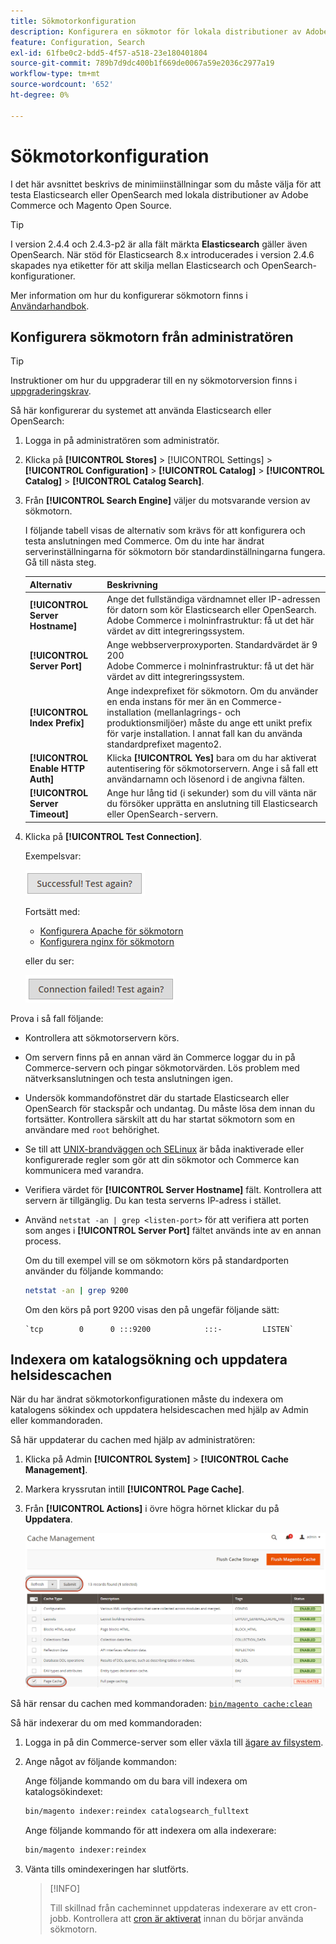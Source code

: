 ```yaml
---
title: Sökmotorkonfiguration
description: Konfigurera en sökmotor för lokala distributioner av Adobe Commerce och Magento Open Source.
feature: Configuration, Search
exl-id: 61fbe0c2-bdd5-4f57-a518-23e180401804
source-git-commit: 789b7d9dc400b1f669de0067a59e2036c2977a19
workflow-type: tm+mt
source-wordcount: '652'
ht-degree: 0%

---
```


# Sökmotorkonfiguration

I det här avsnittet beskrivs de minimiinställningar som du måste välja för att testa Elasticsearch eller OpenSearch med lokala distributioner av Adobe Commerce och Magento Open Source.

>[!TIP]
>
>I version 2.4.4 och 2.4.3-p2 är alla fält märkta **Elasticsearch** gäller även OpenSearch.
>När stöd för Elasticsearch 8.x introducerades i version 2.4.6 skapades nya etiketter för att skilja mellan Elasticsearch och OpenSearch-konfigurationer.

Mer information om hur du konfigurerar sökmotorn finns i [Användarhandbok](https://experienceleague.adobe.com/docs/commerce-admin/catalog/catalog/search/search-configuration.html).

## Konfigurera sökmotorn från administratören

>[!TIP]
>
>Instruktioner om hur du uppgraderar till en ny sökmotorversion finns i [uppgraderingskrav](../../upgrade/prepare/prerequisites.md).

Så här konfigurerar du systemet att använda Elasticsearch eller OpenSearch:

1. Logga in på administratören som administratör.
1. Klicka på **[!UICONTROL Stores]** > [!UICONTROL Settings] > **[!UICONTROL Configuration]** > **[!UICONTROL Catalog]** > **[!UICONTROL Catalog]** > **[!UICONTROL Catalog Search]**.
1. Från **[!UICONTROL Search Engine]** väljer du motsvarande version av sökmotorn.

   I följande tabell visas de alternativ som krävs för att konfigurera och testa anslutningen med Commerce. Om du inte har ändrat serverinställningarna för sökmotorn bör standardinställningarna fungera. Gå till nästa steg.

   | Alternativ | Beskrivning |
   |--- |--- |
   | **[!UICONTROL Server Hostname]** | Ange det fullständiga värdnamnet eller IP-adressen för datorn som kör Elasticsearch eller OpenSearch.<br>Adobe Commerce i molninfrastruktur: få ut det här värdet av ditt integreringssystem. |
   | **[!UICONTROL Server Port]** | Ange webbserverproxyporten. Standardvärdet är 9 200<br>Adobe Commerce i molninfrastruktur: få ut det här värdet av ditt integreringssystem. |
   | **[!UICONTROL Index Prefix]** | Ange indexprefixet för sökmotorn. Om du använder en enda instans för mer än en Commerce-installation (mellanlagrings- och produktionsmiljöer) måste du ange ett unikt prefix för varje installation. I annat fall kan du använda standardprefixet magento2. |
   | **[!UICONTROL Enable HTTP Auth]** | Klicka **[!UICONTROL Yes]** bara om du har aktiverat autentisering för sökmotorservern. Ange i så fall ett användarnamn och lösenord i de angivna fälten. |
   | **[!UICONTROL Server Timeout]** | Ange hur lång tid (i sekunder) som du vill vänta när du försöker upprätta en anslutning till Elasticsearch eller OpenSearch-servern. |

1. Klicka på **[!UICONTROL Test Connection]**.

   Exempelsvar:

   ![framgång](../../assets/configuration/elastic_test-success.png)

   Fortsätt med:

   - [Konfigurera Apache för sökmotorn](../../installation/prerequisites/search-engine/configure-apache.md)
   - [Konfigurera nginx för sökmotorn](../../installation/prerequisites/search-engine/configure-nginx.md)

   eller du ser:

   ![misslyckades](../../assets/configuration/elastic_test-fail.png)

Prova i så fall följande:

- Kontrollera att sökmotorservern körs.
- Om servern finns på en annan värd än Commerce loggar du in på Commerce-servern och pingar sökmotorvärden. Lös problem med nätverksanslutningen och testa anslutningen igen.
- Undersök kommandofönstret där du startade Elasticsearch eller OpenSearch för stackspår och undantag. Du måste lösa dem innan du fortsätter. Kontrollera särskilt att du har startat sökmotorn som en användare med `root` behörighet.
- Se till att [UNIX-brandväggen och SELinux](../../installation/prerequisites/search-engine/overview.md#firewall-and-selinux) är båda inaktiverade eller konfigurerade regler som gör att din sökmotor och Commerce kan kommunicera med varandra.
- Verifiera värdet för **[!UICONTROL Server Hostname]** fält. Kontrollera att servern är tillgänglig. Du kan testa serverns IP-adress i stället.
- Använd `netstat -an | grep <listen-port>` för att verifiera att porten som anges i **[!UICONTROL Server Port]** fältet används inte av en annan process.

  Om du till exempel vill se om sökmotorn körs på standardporten använder du följande kommando:

  ```bash
  netstat -an | grep 9200
  ```

  Om den körs på port 9200 visas den på ungefär följande sätt:

  ```terminal
  `tcp        0      0 :::9200            :::-         LISTEN`
  ```

## Indexera om katalogsökning och uppdatera helsidescachen

När du har ändrat sökmotorkonfigurationen måste du indexera om katalogens sökindex och uppdatera helsidescachen med hjälp av Admin eller kommandoraden.

Så här uppdaterar du cachen med hjälp av administratören:

1. Klicka på Admin **[!UICONTROL System]** > **[!UICONTROL Cache Management]**.
1. Markera kryssrutan intill **[!UICONTROL Page Cache]**.
1. Från **[!UICONTROL Actions]** i övre högra hörnet klickar du på **Uppdatera**.

   ![cachehantering](../../assets/configuration/refresh-cache.png)

Så här rensar du cachen med kommandoraden: [`bin/magento cache:clean`](../cli/manage-cache.md#clean-and-flush-cache-types)

Så här indexerar du om med kommandoraden:

1. Logga in på din Commerce-server som eller växla till [ägare av filsystem](../../installation/prerequisites/file-system/overview.md).
1. Ange något av följande kommandon:

   Ange följande kommando om du bara vill indexera om katalogsökindexet:

   ```bash
   bin/magento indexer:reindex catalogsearch_fulltext
   ```

   Ange följande kommando för att indexera om alla indexerare:

   ```bash
   bin/magento indexer:reindex
   ```

1. Vänta tills omindexeringen har slutförts.

   >[!INFO]
   >
   >Till skillnad från cacheminnet uppdateras indexerare av ett cron-jobb. Kontrollera att [cron är aktiverat](../cli/configure-cron-jobs.md) innan du börjar använda sökmotorn.
